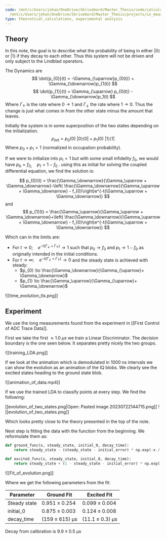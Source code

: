 ```yaml
---
code: /mnt/c/Users/johan/OneDrive/Skrivebord/Master_Thesis/code/calculations/decay_processes.ipynb;
  /mnt/c/Users/johan/OneDrive/Skrivebord/Master_Thesis/projects/in_measurement_calibration/evolution_of_long_pulse.ipynb
type: theoretical_calculations, experimental analysis
---
```

## Theory
In this note, the goal is to describe what the probability of being in either $|0\rangle$ or $|1\rangle$ if they decay to each other. Thus this system will not be driven and only subject to the Lindblad operators.

The Dynamics are 
$$
\dot{p_{0}}(t) = -\Gamma_{\uparrow}p_{0(t)} + \Gamma_{\downarrow}p_{1(t)}
$$
$$
\dot{p_{1}}(t) = \Gamma_{\uparrow} p_{0(t)} - \Gamma_{\downarrow}p_1(t)
$$
Where $\Gamma_\uparrow$ is the rate where $0\to 1$ and $\Gamma_\downarrow$ the rate where $1 \to 0$. Thus the change is just what comes in from the other state minus the amount that leaves.

Initially the system is in some superposition of the two states depending on the initialization. 
$$
\rho_{init}= p_{0}(0)\ |0\rangle\langle0| + p_{1}(0) \ |1\rangle \langle1|
$$
Where $p_{0} + p_{1} = 1$ (normalized in occupation probability). 

If we were to initialize into $p_{1}= 1$ but with some small infidelity $f_0$, we would have $p_{0}=f_{0;}\quad p_{1} = 1- f_0$ . using this as initial for solving the coupled differential equation, we find the solution is:

$$
p_{0}(t) = \frac{\Gamma_\downarrow}{\Gamma_\uparrow + \Gamma_\downarrow}-\left( \frac{\Gamma_\downarrow}{\Gamma_\uparrow + \Gamma_\downarrow} - f_{0}\right)e^{-t(\Gamma_\uparrow + \Gamma_\downarrow)}
$$
and 
$$
p_{1}(t) = \frac{\Gamma_\uparrow}{\Gamma_\uparrow + \Gamma_\downarrow}+\left( \frac{\Gamma_\downarrow}{\Gamma_\uparrow + \Gamma_\downarrow} - f_{0}\right)e^{-t(\Gamma_\uparrow + \Gamma_\downarrow)}
$$

Which can in the limits are:
- For $t\to 0;\quad e^{-t(\Gamma_\downarrow+\Gamma_{\uparrow})}\to 1$ such that $p_{0} \to f_{0}$ and $p_{1}\to 1-f_0$ as originally intended in the initial conditions.
- For $t\to \infty;\quad e^{-t(\Gamma_\downarrow+\Gamma_{\uparrow})}\to 0$ and the steady state is achieved with steady:
	- $p_{0} \to \frac{\Gamma_\downarrow}{\Gamma_{\uparrow}+ \Gamma_\downarrow}$ 
	- $p_{1} \to \frac{\Gamma_\uparrow}{\Gamma_{\uparrow}+ \Gamma_\downarrow}$ 

![[time_evolution_tls.png]]

## Experiment
We use the long measurements found from the experiment in [[First Control of ADC Trace Data]].

First we take the first $\approx 1.0 \;\mu s$ we train a Linear Discriminator. The decision boundary is the one seen below.  It separates pretty nicely the two groups.

![[training_LDA.png]]

If we look at the animation which is demodulated in $1000 \text{ ns}$ intervals we can show the evolution as an animation of the IQ blobs. We clearly see the excited states heading to the ground state blob.

![[animation_of_data.mp4]]

If we use the trained LDA to classify points at every step. We find the following:

[[evolution_of_two_states.png|Open: Pasted image 20230722144715.png]]
![[evolution_of_two_states.png]]

Which looks pretty close to the theory presented in the top of the note.

Next step is fitting the data with the function from the beginning. We reformulate them as:

```python
def ground_func(x, steady_state, initial_0, decay_time):
    return steady_state - (steady_state - initial_error) * np.exp(-x / decay_time)

def excited_func(x, steady_state, initial_0, decay_time):
    return steady_state + (1 - steady_state - initial_error) * np.exp(-x / decay_time)
```

![[Fit_of_evolution.png]]

Where we get the following parameters from the fit:

|Parameter|Ground Fit|Excited Fit|
|----|----|----|
|Steady state|$0.951 \pm 0.254$|$0.099 \pm 0.004$|
|initial_0|$0.875 \pm 0.003$|$0.124 \pm 0.008$|
|decay_time|$(159 \pm 615) \text{ µs}$|$(11.1 \pm 0.3)  \text{ µs}$|

Decay from calibration is $9.9 ± 0.5 \text{ μs}$



